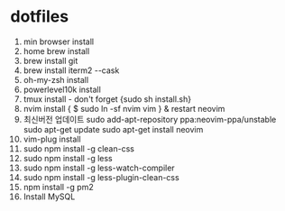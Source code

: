 # dotfiles

1. min browser install
2. home brew install
3. brew install git
4. brew install iterm2 --cask
5. oh-my-zsh install
6. powerlevel10k install
7. tmux install  - don't forget {sudo sh install.sh}
8. nvim install { $ sudo ln -sf nvim vim } & restart neovim 
9. 최신버전 업데이트
   sudo add-apt-repository ppa:neovim-ppa/unstable
   sudo apt-get update
   sudo apt-get install neovim
9. vim-plug install 
10. sudo npm install -g clean-css 
11. sudo npm install -g less
12. sudo npm install -g less-watch-compiler
13. sudo npm install -g less-plugin-clean-css
14. npm install -g pm2
15. Install MySQL
